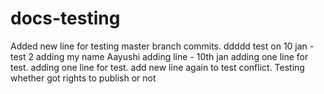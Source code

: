 # docs-testing
Added new line for testing master branch commits.
ddddd
test on 10 jan - test 2
adding my name Aayushi
adding line - 10th jan
adding one line for test.
adding one line for test.
add new line again to test conflict.
Testing whether got rights to publish or not
